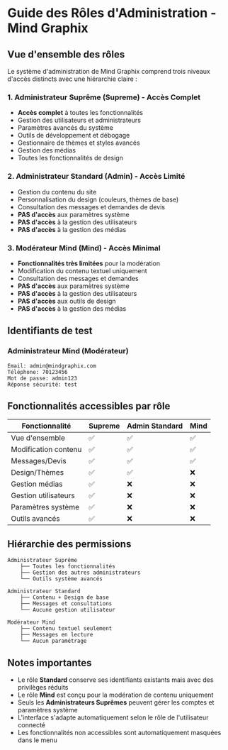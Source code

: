 # Guide des Rôles d'Administration - Mind Graphix

## Vue d'ensemble des rôles

Le système d'administration de Mind Graphix comprend trois niveaux d'accès distincts avec une hiérarchie claire :

### 1. Administrateur Suprême (Supreme) - Accès Complet

- **Accès complet** à toutes les fonctionnalités
- Gestion des utilisateurs et administrateurs
- Paramètres avancés du système
- Outils de développement et débogage
- Gestionnaire de thèmes et styles avancés
- Gestion des médias
- Toutes les fonctionnalités de design

### 2. Administrateur Standard (Admin) - Accès Limité

- Gestion du contenu du site
- Personnalisation du design (couleurs, thèmes de base)
- Consultation des messages et demandes de devis
- **PAS d'accès** aux paramètres système
- **PAS d'accès** à la gestion des utilisateurs
- **PAS d'accès** à la gestion des médias

### 3. Modérateur Mind (Mind) - Accès Minimal

- **Fonctionnalités très limitées** pour la modération
- Modification du contenu textuel uniquement
- Consultation des messages et demandes
- **PAS d'accès** aux paramètres système
- **PAS d'accès** à la gestion des utilisateurs
- **PAS d'accès** aux outils de design
- **PAS d'accès** à la gestion des médias

## Identifiants de test

### Administrateur Mind (Modérateur)

```
Email: admin@mindgraphix.com
Téléphone: 70123456
Mot de passe: admin123
Réponse sécurité: test
```

## Fonctionnalités accessibles par rôle

| Fonctionnalité       | Supreme | Admin Standard | Mind |
| -------------------- | ------- | -------------- | ---- |
| Vue d'ensemble       | ✅      | ✅             | ✅   |
| Modification contenu | ✅      | ✅             | ✅   |
| Messages/Devis       | ✅      | ✅             | ✅   |
| Design/Thèmes        | ✅      | ✅             | ❌   |
| Gestion médias       | ✅      | ❌             | ❌   |
| Gestion utilisateurs | ✅      | ❌             | ❌   |
| Paramètres système   | ✅      | ❌             | ❌   |
| Outils avancés       | ✅      | ❌             | ❌   |

## Hiérarchie des permissions

```
Administrateur Suprême
    ├── Toutes les fonctionnalités
    ├── Gestion des autres administrateurs
    └── Outils système avancés

Administrateur Standard
    ├── Contenu + Design de base
    ├── Messages et consultations
    └── Aucune gestion utilisateur

Modérateur Mind
    ├── Contenu textuel seulement
    ├── Messages en lecture
    └── Aucun paramétrage
```

## Notes importantes

- Le rôle **Standard** conserve ses identifiants existants mais avec des privilèges réduits
- Le rôle **Mind** est conçu pour la modération de contenu uniquement
- Seuls les **Administrateurs Suprêmes** peuvent gérer les comptes et paramètres système
- L'interface s'adapte automatiquement selon le rôle de l'utilisateur connecté
- Les fonctionnalités non accessibles sont automatiquement masquées dans le menu
